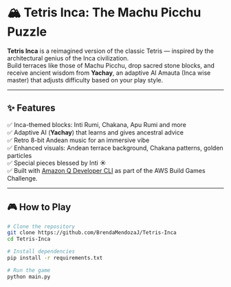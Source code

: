 # 🏔️ Tetris Inca: The Machu Picchu Puzzle

**Tetris Inca** is a reimagined version of the classic Tetris — inspired by the architectural genius of the Inca civilization.  
Build terraces like those of Machu Picchu, drop sacred stone blocks, and receive ancient wisdom from **Yachay**, an adaptive AI Amauta (Inca wise master) that adjusts difficulty based on your play style.

---

## ✨ Features

✅ Inca-themed blocks: Inti Rumi, Chakana, Apu Rumi and more  
✅ Adaptive AI (**Yachay**) that learns and gives ancestral advice  
✅ Retro 8-bit Andean music for an immersive vibe  
✅ Enhanced visuals: Andean terrace background, Chakana patterns, golden particles  
✅ Special pieces blessed by Inti ☀️  
✅ Built with [Amazon Q Developer CLI](https://builder.aws.com/content/2y6egGcPAGQs8EwtQUM9KAONojz/build-games-challenge-build-classics-with-amazon-q-developer-cli) as part of the AWS Build Games Challenge.

---

## 🎮 How to Play

```bash
# Clone the repository
git clone https://github.com/BrendaMendozaJ/Tetris-Inca
cd Tetris-Inca

# Install dependencies
pip install -r requirements.txt

# Run the game
python main.py
